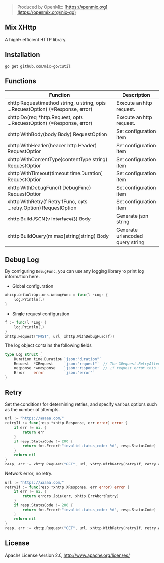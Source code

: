 > Produced by OpenMix: [https://openmix.org](https://openmix.org/mix-go)

## Mix XHttp

A highly efficient HTTP library.

## Installation

```
go get github.com/mix-go/xutil
```

## Functions

| Function                                                                         | Description                      |  
|----------------------------------------------------------------------------------|----------------------------------|
| xhttp.Request(method string, u string, opts ...RequestOption) (*Response, error) | Execute an http request.         |
| xhttp.Do(req *http.Request, opts ...RequestOption) (*Response, error)            | Execute an http request.         |
| xhttp.WithBody(body Body) RequestOption                                          | Set configuration item           |
| xhttp.WithHeader(header http.Header) RequestOption                               | Set configuration item           |
| xhttp.WithContentType(contentType string) RequestOption                          | Set configuration item           |
| xhttp.WithTimeout(timeout time.Duration) RequestOption                           | Set configuration item           |
| xhttp.WithDebugFunc(f DebugFunc) RequestOption                                   | Set configuration item           |
| xhttp.WithRetry(f RetryIfFunc, opts ...retry.Option) RequestOption               | Set configuration item           |
| xhttp.BuildJSON(v interface{}) Body                                              | Generate json string             |
| xhttp.BuildQuery(m map[string]string) Body                                       | Generate urlencoded query string |

## Debug Log

By configuring `DebugFunc`, you can use any logging library to print log information here.

- Global configuration

```go
xhttp.DefaultOptions.DebugFunc = func(l *Log) {
    log.Println(l)
}
```

- Single request configuration

```go
f := func(l *Log) {
    log.Println(l)
}
xhttp.Request("POST", url, xhttp.WithDebugFunc(f))
```

The log object contains the following fields

```go
type Log struct {
	Duration time.Duration `json:"duration"`
	Request  *XRequest     `json:"request"`  // The XRequest.RetryAttempts field records the number of retry attempts
	Response *XResponse    `json:"response"` // If request error this field is equal to nil
	Error    error         `json:"error"`
}
```

## Retry

Set the conditions for determining retries, and specify various options such as the number of attempts.

```go
url := "https://aaaaa.com/"
retryIf := func(resp *xhttp.Response, err error) error {
    if err != nil {
        return err
    }
    if resp.StatusCode != 200 {
        return fmt.Errorf("invalid status_code: %d", resp.StatusCode)
    }
    return nil
}
resp, err := xhttp.Request("GET", url, xhttp.WithRetry(retryIf, retry.Attempts(2)))
```

Network error, no retry.

```go
url := "https://aaaaa.com/"
retryIf := func(resp *xhttp.XResponse, err error) error {
    if err != nil {
        return errors.Join(err, xhttp.ErrAbortRetry)
    }
    if resp.StatusCode != 200 {
        return fmt.Errorf("invalid status_code: %d", resp.StatusCode)
    }
    return nil
}
resp, err := xhttp.Request("GET", url, xhttp.WithRetry(retryIf, retry.Attempts(2)))
```

## License

Apache License Version 2.0, http://www.apache.org/licenses/
